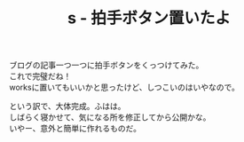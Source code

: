 ﻿---
title: s - 拍手ボタン置いたよ
pubtime: 2012-12-09T00:05:00+09:00
tags: [テスト記事]
---

ブログの記事一つ一つに拍手ボタンをくっつけてみた。  
これで完璧だね！  
worksに置いてもいいかと思ったけど、しつこいのはいやなので。

という訳で、大体完成。ふはは。  
しばらく寝かせて、気になる所を修正してから公開かな。  
いやー、意外と簡単に作れるものだ。
